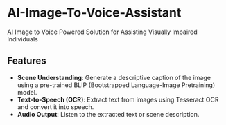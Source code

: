# AI-Image-To-Voice-Assistant
AI Image to Voice Powered Solution for Assisting Visually Impaired Individuals

## Features  
- **Scene Understanding**: Generate a descriptive caption of the image using a pre-trained BLIP (Bootstrapped Language-Image Pretraining) model.  
- **Text-to-Speech (OCR)**: Extract text from images using Tesseract OCR and convert it into speech.  
- **Audio Output**: Listen to the extracted text or scene description.


